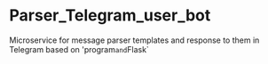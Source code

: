 # Parser_Telegram_user_bot
Microservice for message parser templates and response to them in Telegram based on 'program` and `Flask`
